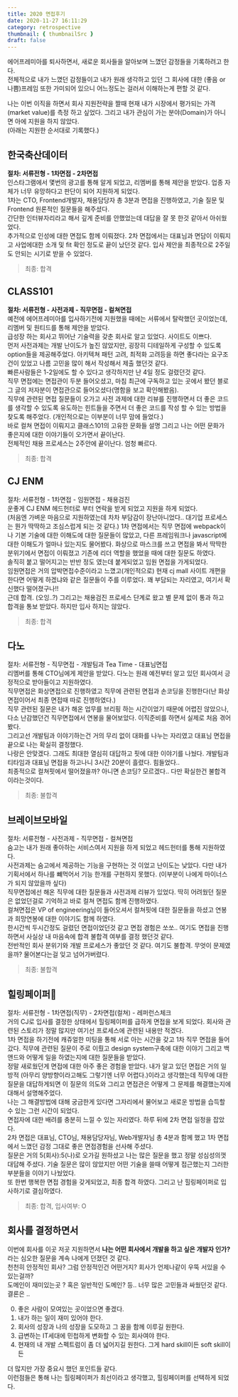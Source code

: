 ```yaml
---
title: 2020 면접후기
date: 2020-11-27 16:11:29
category: retrospective
thumbnail: { thumbnailSrc }
draft: false
---
```


에어프레미아를 퇴사하면서, 새로운 회사들을 알아보며 느꼈던 감정들을 기록하려고 한다.  
전체적으로 내가 느꼈던 감정들이고 내가 원래 생각하고 있던 그 회사에 대한 (좋음 or 나쁨)프레임 또한 가미되어 있으니 어느정도는 걸러서 이해하는게 편할 것 같다.

나는 이번 이직을 하면서 회사 지원전략을 짤때 현재 내가 시장에서 평가되는 가격(market value)를 측정 하고 싶었다. 그리고 내가 관심이 가는 분야(Domain)가 아니면 아에 지원을 하지 않았다.  
(아래는 지원한 순서대로 기록했다.)

## 한국축산데이터

**절차: 서류전형 - 1차면접 - 2차면접**  
인스타그램에서 몇번의 광고를 통해 알게 되었고, 리멤버를 통해 제안을 받았다. 업종 자체가 너무 유망하다고 판단이 되어 지원하게 되었다.  
1차는 CTO, Frontend개발자, 채용담당자 총 3분과 면접을 진행하였고, 기술 질문 및 Frontend 원론적인 질문들을 해주셨다.  
간단한 인터뷰자리라고 해서 깊게 준비를 안했었는데 대답을 잘 못 한것 같아서 아쉬웠었다.  
추가적으로 인성에 대한 면접도 함께 이뤄졌다.
2차 면접에서는 대표님과 면담이 이뤄지고 사업에대한 소개 및 fit 확인 정도로 끝이 났던것 같다.
입사 제안을 최종적으로 2주일도 안되는 시기로 받을 수 있었다.

> 최종: 합격

## CLASS101

**절차: 서류전형 - 사전과제 - 직무면접 - 컬쳐면접**  
예전에 에어프레미아를 입사하기전에 지원했을 때에는 서류에서 탈락했던 곳이었는데, 리멤버 및 원티드를 통해 제안을 받았다.  
급성장 하는 회사고 뛰어난 기술력을 갖춘 회사로 알고 있었다. 사이트도 이쁘다.  
먼저 사전과제는 개발 난이도가 높진 않았지만, 굉장히 디테일하게 구성할 수 있도록 option들을 제공해주었다. 아키텍쳐 패턴 고려, 최적화 고려등을 하면 좋다라는 요구조건이 있었고 나름 고민을 많이 해서 작성해서 제출 했던것 같다.  
빠른사람들은 1-2일에도 할 수 있다고 생각하지만 난 4일 정도 걸렸던것 같다.  
직무 면접에는 면접관이 두분 들어오셨고, 마침 최근에 구독하고 있는 곳에서 봤던 블로그 글의 저자분이 면접관으로 들어오셨다(명함을 보고 확인해봤음).  
직무에 관련된 면접 질문들이 오가고 사전 과제에 대한 리뷰를 진행하면서 더 좋은 코드를 생각할 수 있도록 유도하는 힌트들을 주면서 더 좋은 코드를 작성 할 수 있는 방법을 찾도록 해주었다. (개인적으로는 이부분이 너무 맘에 들었다.)  
바로 컬쳐 면접이 이뤄지고 클래스101의 고유한 문화들 설명 그리고 나는 어떤 문화가 좋은지에 대한 이야기들이 오가면서 끝이난다.  
전체적인 채용 프로세스는 2주안에 끝이난다. 엄청 빠르다.

> 최종: 합격

## CJ ENM

절차: 서류전형 - 1차면접 - 임원면접 - 채용검진  
운좋게 CJ ENM 헤드헌터로 부터 연락을 받게 되었고 지원을 하게 되었다.  
(처음엔 가벼운 마음으로 지원하였는데 차차 부담감이 장난아니었다.. 대기업 프로세스는 뭔가 딱딱하고 조심스럽게 되는 것 같다.)
1차 면접에서는 직무 면접에 webpack이나 기본 기술에 대한 이해도에 대한 질문들이 많았고, 다른 프레임워크나 javascript에 대한 이해도가 얼마나 있는지도 물어봤다. 화상으로 마스크를 쓰고 면접을 봐서 딱딱한 분위기에서 면접이 이뤄졌고 기존에 리더 역할을 했었을 때에 대한 질문도 하였다.  
솔직히 붙고 떨어지고는 반반 정도 였는데 붙게되었고 임원 면접을 가게되었다.  
임원면접은 거의 압박면접수준이라고 느꼈고(개인적으로) 현재 cj mall 사이트 개편을 한다면 어떻게 하겠냐와 같은 질문들이 주를 이루었다. 꽤 부담되는 자리였고, 여기서 확신했다 떨어졌구나!!  
근데 합격. (오잉..?) 그리고는 채용검진 프로세스 단계로 왔고 별 문제 없이 통과 하고 합격을 통보 받았다. 하지만 입사 하지는 않았다.

> 최종: 합격

## 다노

절차: 서류전형 - 직무면접 - 개발팀과 Tea Time - 대표님면접  
리멤버를 통해 CTO님에게 제안을 받았다. 다노는 원래 예전부터 알고 있던 회사여서 긍정적으로 받아들이고 지원하였다.  
직무면접은 화상면접으로 진행하였고 직무에 관련된 면접과 손코딩을 진행한다(난 화상면접이어서 최종 면접때 따로 진행하였다.)  
직무 관련된 질문은 내가 해온 업무를 브리핑 하는 시간이었기 때문에 어렵진 않았으나, 다소 난감했던건 직무면접에서 연봉을 물어보았다. 이직준비를 하면서 실제로 처음 겪어봤다.  
그리고선 개발팀과 이야기하는건 거의 무리 없이 대화를 나누는 자리였고 대표님 면접을 끝으로 나는 확실히 결정했다.  
나랑은 안맞겠다. 그래도 최대한 열심히 대답하고 핏에 대한 이야기를 나눴다. 개발팀과 티타임과 대표님 면접을 하고나니 3시간 20분이 흘렸다. 힘들었다..  
최종적으로 컬쳐핏에서 떨어졌을까? 아니면 손코딩? 모르겠다.. 다만 확실한건 불합격 이라는것이다.

> 최종: 불합격

## 브레이브모바일

절차: 서류전형 - 사전과제 - 직무면접 - 컬쳐면접  
숨고는 내가 원래 좋아하는 서비스여서 지원을 하게 되었고 헤드헌터를 통해 지원하였다.  
사전과제는 숨고에서 제공하는 기능을 구현하는 것 이었고 난이도는 낮았다. 다만 내가 기획서에서 하나를 뺴먹어서 기능 한개를 구현하지 못했다. (이부분이 나에게 마이너스가 되지 않았을까 싶다)  
직무면접에선 해온 직무에 대한 질문들과 사전과제 리뷰가 있었다. 딱히 어려웠던 질문은 없었던걸로 기억하고 바로 컬쳐 면접도 함께 진행하였다.  
컬쳐면접은 VP of engineering님이 들어오셔서 컬쳐핏에 대한 질문들을 하셨고 연봉과 희망연봉에 대한 이야기도 함께 하였다.  
한시간씩 두시간정도 걸렸던 면접이었던것 같고 면접 경험은 쏘쏘.. 여기도 면접을 진행하면서 사실상 내 마음속에 합격 불합격 여부를 결정 했던것 같다.  
전반적인 회사 분위기와 개발 프로세스가 좋았던 것 같다.
여기도 불합격. 무엇이 문제였을까? 물어본다는걸 잊고 넘어가버렸다.

> 최종: 불합격

## 힐링페이퍼🌟

절차: 서류전형 - 1차면접(직무) - 2차면접(컬쳐) - 레퍼런스체크  
거의 CJ로 입사를 결정한 상태에서 힐링페이퍼를 급하게 면접을 보게 되었다. 회사와 관련된 스토리가 정말 많지만 여기선 프로세스에 관련된 내용만 적겠다.  
1차 면접을 하기전에 캐쥬얼한 미팅을 통해 서로 아는 시간을 갖고 1차 직무 면접을 들어갔다. 직무에 관련된 질문이 주로 이뤘고 design system구축에 대한 이야기 그리고 백앤드와 어떻게 일을 하였는지에 대한 질문들을 받았다.  
정말 새로웠던게 면접에 대한 아주 좋은 경험을 받았다. 내가 알고 있던 면접은 거의 일방적 (아무리 양방향이라고해도 그렇기엔 너무 어렵다.)이라고 생각했는데 직무에 대한 질문을 대답하게되면 이 질문의 의도와 그리고 면접관은 어떻게 그 문제를 해결했는지에 대해서 설명해주었다.  
나는 그 해결방법에 대해 궁금한게 있다면 그자리에서 물어보고 새로운 방법을 습득할 수 있는 그런 시간이 되었다.  
면접자에 대한 배려를 충분히 느낄 수 있는 자리였다. 하루 뒤에 2차 면접 일정을 잡았다.  
2차 면접은 대표님, CTO님, 채용담당자님, Web개발자님 총 4분과 함께 했고 1차 면접에서 느꼈던 감정 그대로 좋은 면접경험을 선사해 주셨다.  
질문은 거의 5(회사):5(나)로 오가길 원하셨고 나는 많은 질문을 했고 정말 성심성의껏 대답해 주셨다. 기술 질문은 많이 않았지만 어떤 기술을 쓸때 어떻게 접근했는지 그러한 부분들을 이야기 나눴었다.  
또 한번 행복한 면접 경험을 갖게되었고, 최종 합격 하였다.
그리고 난 힐링페이퍼로 입사하기로 결심하였다.

> 최종: 합격, 입사여부: O

## 회사를 결정하면서

이번에 회사를 이곳 저곳 지원하면서 **나는 어떤 회사에서 개발을 하고 싶은 개발자 인가?** 라는 심오한 질문을 계속 나에게 던졌던 것 같다.  
천천히 안정적인 회사? 그럼 안정적인건 어떤거지? 회사가 언제나같이 우뚝 서있을 수 있는걸까?  
도메인이 재미있는곳 ? 혹은 일반적인 도메인? 등.. 너무 많은 고민들과 싸웠던것 같다.  
결론은 ..

0. 좋은 사람이 모여있는 곳이었으면 좋겠다.
2. 내가 하는 일이 재미 있어야 한다.
3. 회사의 성장과 나의 성장을 도모하고 그 꿈을 함께 이루길 원한다.
4. 급변하는 IT세대에 민첩하게 변화할 수 있는 회사여야 한다.
5. 현재의 내 개발 스펙트럼이 좀 더 넓어지길 원한다. 그게 hard skill이든 soft skill이든

더 많지만 가장 중요시 했던 포인트들 같다.  
이런점들은 통해 나는 힐링페이퍼가 최선이라고 생각했고, 힐링페이퍼를 선택하게 되었다.
